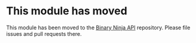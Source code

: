 # This module has moved

This module has been moved to the [Binary Ninja API](https://github.com/Vector35/binaryninja-api/tree/dev/arch/x86) repository. Please file issues and pull requests there.
